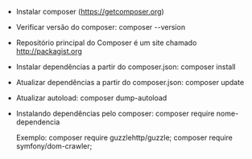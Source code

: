 - Instalar composer (https://getcomposer.org)
- Verificar versão do composer: composer --version
- Repositório principal do Composer é um site chamado http://packagist.org

- Instalar dependências a partir do composer.json: composer install
- Atualizar dependências a partir do composer.json: composer update
- Atualizar autoload: composer dump-autoload

- Instalando dependências pelo composer: composer require nome-dependencia

    Exemplo: 
        composer require guzzlehttp/guzzle; 
        composer require symfony/dom-crawler; 


